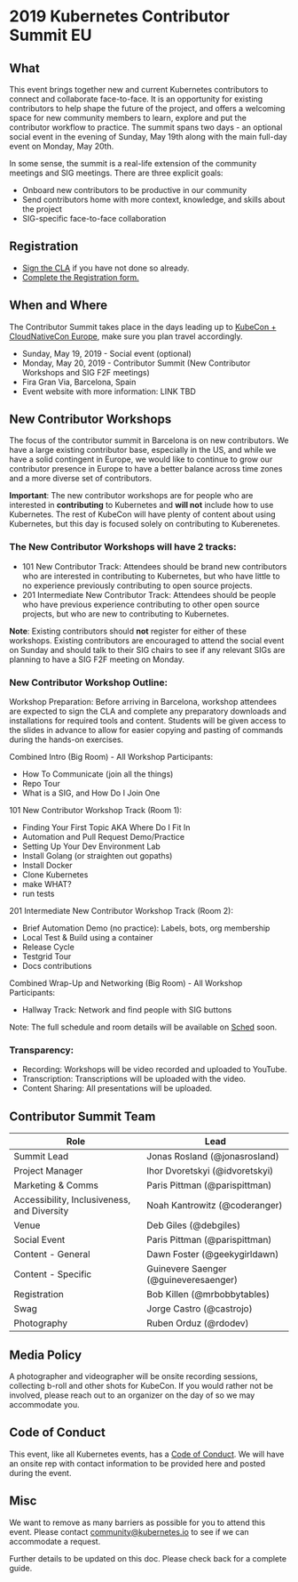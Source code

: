 # 2019 Kubernetes Contributor Summit EU

## What

This event brings together new and current Kubernetes contributors to connect and collaborate face-to-face. It is an opportunity for existing contributors to help shape the future of the project, and offers a welcoming space for new community members to learn, explore and put the contributor workflow to practice. The summit spans two days - an optional social event in the evening of Sunday, May 19th along with the main full-day event on Monday, May 20th.

In some sense, the summit is a real-life extension of the community meetings and SIG meetings. There are three explicit goals:

 - Onboard new contributors to be productive in our community
 - Send contributors home with more context, knowledge, and skills about the project
 - SIG-specific face-to-face collaboration


## Registration

 - [Sign the CLA](/CLA.md) if you have not done so already.
 - [Complete the Registration form.](https://events.linuxfoundation.org/events/contributor-summit-europe-2019/register/)

## When and Where

The Contributor Summit takes place in the days leading up to [KubeCon + CloudNativeCon Europe](https://events.linuxfoundation.org/events/kubecon-cloudnativecon-europe-2019/), make sure you plan travel accordingly.

 - Sunday, May 19, 2019 - Social event (optional)
 - Monday, May 20, 2019 - Contributor Summit (New Contributor Workshops and SIG F2F meetings)
 - Fira Gran Via, Barcelona, Spain
 - Event website with more information: LINK TBD

## New Contributor Workshops

The focus of the contributor summit in Barcelona is on new contributors. We have a large existing contributor base, especially in the US, and while we have a solid contingent in Europe, we would like to continue to grow our contributor presence in Europe to have a better balance across time zones and a more diverse set of contributors.

**Important**: The new contributor workshops are for people who are interested in **contributing** to Kubernetes and **will not** include how to use Kubernetes. The rest of KubeCon will have plenty of content about using Kubernetes, but this day is focused solely on contributing to Kuberenetes.

### The New Contributor Workshops will have 2 tracks:

* 101 New Contributor Track: Attendees should be brand new contributors who are interested in contributing to Kubernetes, but who have little to no experience previously contributing to open source projects.
* 201 Intermediate New Contributor Track: Attendees should be people who have previous experience contributing to other open source projects, but who are new to contributing to Kubernetes.

**Note**: Existing contributors should **not** register for either of these workshops. Existing contributors are encouraged to attend the social event on Sunday and should talk to their SIG chairs to see if any relevant SIGs are planning to have a SIG F2F meeting on Monday.

### New Contributor Workshop Outline:

Workshop Preparation: Before arriving in Barcelona, workshop attendees are expected to sign the CLA and complete any preparatory downloads and installations for required tools and content. Students will be given access to the slides in advance to allow for easier copying and pasting of commands during the hands-on exercises.


Combined Intro (Big Room) - All Workshop Participants:

* How To Communicate (join all the things)
* Repo Tour
* What is a SIG, and How Do I Join One

101 New Contributor Workshop Track (Room 1):

* Finding Your First Topic AKA Where Do I Fit In
* Automation and Pull Request Demo/Practice
* Setting Up Your Dev Environment Lab
* Install Golang (or straighten out gopaths)
* Install Docker
* Clone Kubernetes
* make WHAT?
* run tests

201 Intermediate New Contributor Workshop Track (Room 2):

* Brief Automation Demo (no practice): Labels, bots, org membership
* Local Test & Build using a container
* Release Cycle
* Testgrid Tour
* Docs contributions

Combined Wrap-Up and Networking (Big Room) - All Workshop Participants:

* Hallway Track: Network and find people with SIG buttons

Note: The full schedule and room details will be available on [Sched](https://contsummiteu19.sched.com/) soon.

### Transparency:

* Recording: Workshops will be video recorded and uploaded to YouTube.
* Transcription: Transcriptions will be uploaded with the video.
* Content Sharing: All presentations will be uploaded.

## Contributor Summit Team


| Role  | Lead |
| ------------- | ------------- |
| Summit Lead  | Jonas Rosland (@jonasrosland)  |
| Project Manager  | Ihor Dvoretskyi (@idvoretskyi)  |
| Marketing & Comms  | Paris Pittman (@parispittman)  |
| Accessibility, Inclusiveness, and Diversity  | Noah Kantrowitz (@coderanger)  |
| Venue  | Deb Giles (@debgiles)  |
| Social Event  | Paris Pittman (@parispittman)  |
| Content - General  | Dawn Foster (@geekygirldawn) |
| Content - Specific  | Guinevere Saenger (@guineveresaenger)  |
| Registration  | Bob Killen (@mrbobbytables)  |
| Swag   | Jorge Castro (@castrojo)
| Photography  | Ruben Orduz (@rdodev)  |


## Media Policy

A photographer and videographer will be onsite recording sessions, collecting b-roll and other shots for KubeCon. If you would rather not be involved, please reach out to an organizer on the day of so we may accommodate you.


## Code of Conduct

This event, like all Kubernetes events, has a [Code of Conduct](/code-of-conduct.md). We will have an onsite rep with contact information to be provided here and posted during the event.


## Misc
We want to remove as many barriers as possible for you to attend this event. Please contact community@kubernetes.io to see if we can accommodate a request.

Further details to be updated on this doc. Please check back for a complete guide.
